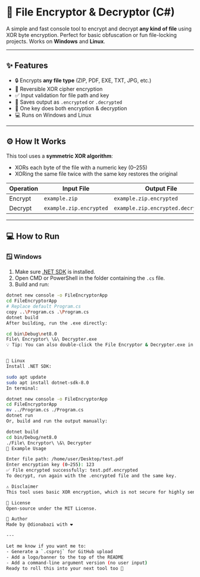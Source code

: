 # 🔐 File Encryptor & Decryptor (C#)

A simple and fast console tool to encrypt and decrypt **any kind of file** using XOR byte encryption. Perfect for basic obfuscation or fun file-locking projects. Works on **Windows** and **Linux**.

---

## ✨ Features

- 🔒 Encrypts **any file type** (ZIP, PDF, EXE, TXT, JPG, etc.)
- 🔁 Reversible XOR cipher encryption
- ✅ Input validation for file path and key
- 📂 Saves output as `.encrypted` or `.decrypted`
- 🧠 One key does both encryption & decryption
- 💻 Runs on Windows and Linux

---

## ⚙️ How It Works

This tool uses a **symmetric XOR algorithm**:
- XORs each byte of the file with a numeric key (0–255)
- XORing the same file twice with the same key restores the original

| Operation | Input File             | Output File                     |
|-----------|------------------------|----------------------------------|
| Encrypt   | `example.zip`          | `example.zip.encrypted`          |
| Decrypt   | `example.zip.encrypted`| `example.zip.encrypted.decrypted`|

---

## 💻 How to Run

### 🪟 Windows

1. Make sure [.NET SDK](https://dotnet.microsoft.com/download) is installed.
2. Open CMD or PowerShell in the folder containing the `.cs` file.
3. Build and run:

```bash
dotnet new console -o FileEncryptorApp
cd FileEncryptorApp
# Replace default Program.cs
copy ..\Program.cs .\Program.cs
dotnet build
After building, run the .exe directly:

cd bin\Debug\net8.0
File\ Encryptor\ \&\ Decrypter.exe
💡 Tip: You can also double-click the File Encryptor & Decrypter.exe in File Explorer.


🐧 Linux
Install .NET SDK:

sudo apt update
sudo apt install dotnet-sdk-8.0
In terminal:

dotnet new console -o FileEncryptorApp
cd FileEncryptorApp
mv ../Program.cs ./Program.cs
dotnet run
Or, build and run the output manually:

dotnet build
cd bin/Debug/net8.0
./File\ Encryptor\ \&\ Decrypter
🧪 Example Usage

Enter file path: /home/user/Desktop/test.pdf
Enter encryption key (0–255): 123
✅ File encrypted successfully: test.pdf.encrypted
To decrypt, run again with the .encrypted file and the same key.

⚠️ Disclaimer
This tool uses basic XOR encryption, which is not secure for highly sensitive data. It’s intended for educational purposes, light protection, or pranking.

📄 License
Open-source under the MIT License.

👤 Author
Made by @dionabazi with ❤️

---

Let me know if you want me to:
- Generate a `.csproj` for GitHub upload
- Add a logo/banner to the top of the README
- Add a command-line argument version (no user input)  
Ready to roll this into your next tool too 👊
